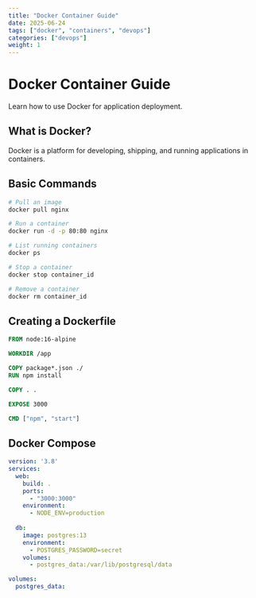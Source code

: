 ```yaml
---
title: "Docker Container Guide"
date: 2025-06-24
tags: ["docker", "containers", "devops"]
categories: ["devops"]
weight: 1
---
```


# Docker Container Guide

Learn how to use Docker for application deployment.

## What is Docker?

Docker is a platform for developing, shipping, and running applications in containers.

## Basic Commands

```bash
# Pull an image
docker pull nginx

# Run a container
docker run -d -p 80:80 nginx

# List running containers
docker ps

# Stop a container
docker stop container_id

# Remove a container
docker rm container_id
```

## Creating a Dockerfile

```dockerfile
FROM node:16-alpine

WORKDIR /app

COPY package*.json ./
RUN npm install

COPY . .

EXPOSE 3000

CMD ["npm", "start"]
```

## Docker Compose

```yaml
version: '3.8'
services:
  web:
    build: .
    ports:
      - "3000:3000"
    environment:
      - NODE_ENV=production
  
  db:
    image: postgres:13
    environment:
      - POSTGRES_PASSWORD=secret
    volumes:
      - postgres_data:/var/lib/postgresql/data

volumes:
  postgres_data:
```

